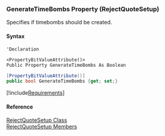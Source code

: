 ﻿### GenerateTimeBombs Property (RejectQuoteSetup)

Specifies if timebombs should be created.

#### Syntax

```vbnet
'Declaration

<PropertyBitValueAttribute()>
Public Property GenerateTimeBombs As Boolean
```

```csharp
[PropertyBitValueAttribute()]
public bool GenerateTimeBombs {get; set;}
```

[!include[Requirements](../partials/requirements.md)]

#### Reference

[RejectQuoteSetup Class](FChoice.Toolkits.Clarify~FChoice.Toolkits.Clarify.Sales.RejectQuoteSetup.md)  
[RejectQuoteSetup Members](FChoice.Toolkits.Clarify~FChoice.Toolkits.Clarify.Sales.RejectQuoteSetup_members.md)